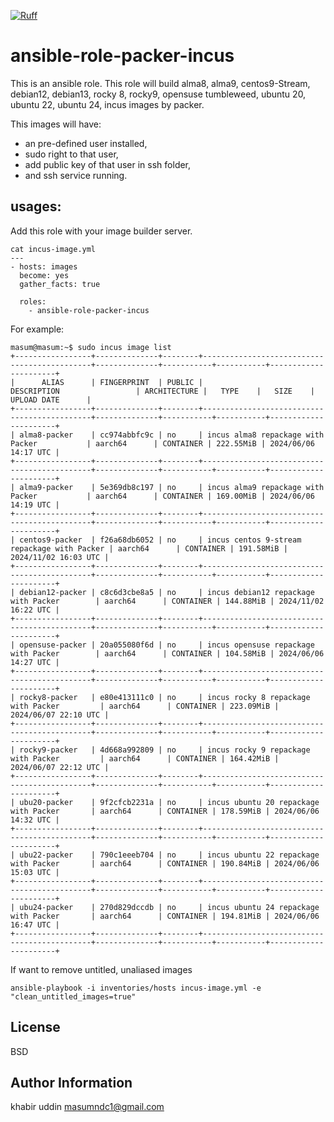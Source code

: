 [![Ruff](https://github.com/masumndc1/ansible-role-packer-incus/actions/workflows/ruff-ubuntu.yml/badge.svg)](https://github.com/masumndc1/ansible-role-packer-incus/actions/workflows/ruff-ubuntu.yml)

# ansible-role-packer-incus

This is an ansible role. This role will build alma8, alma9, centos9-Stream,
debian12, debian13, rocky 8, rocky9, opensuse tumbleweed, ubuntu 20, ubuntu 22,
ubuntu 24, incus images by packer.

This images will have:
  - an pre-defined user installed,
  - sudo right to that user,
  - add public key of that user in ssh folder,
  - and ssh service running.

## usages:
Add this role with your image builder server.

```
cat incus-image.yml
---
- hosts: images
  become: yes
  gather_facts: true

  roles:
    - ansible-role-packer-incus
```

For example:

```
masum@masum:~$ sudo incus image list
+-----------------+--------------+--------+---------------------------------------------+--------------+-----------+-----------+----------------------+
|      ALIAS      | FINGERPRINT  | PUBLIC |                 DESCRIPTION                 | ARCHITECTURE |   TYPE    |   SIZE    |     UPLOAD DATE      |
+-----------------+--------------+--------+---------------------------------------------+--------------+-----------+-----------+----------------------+
| alma8-packer    | cc974abbfc9c | no     | incus alma8 repackage with Packer           | aarch64      | CONTAINER | 222.55MiB | 2024/06/06 14:17 UTC |
+-----------------+--------------+--------+---------------------------------------------+--------------+-----------+-----------+----------------------+
| alma9-packer    | 5e369db8c197 | no     | incus alma9 repackage with Packer           | aarch64      | CONTAINER | 169.00MiB | 2024/06/06 14:19 UTC |
+-----------------+--------------+--------+---------------------------------------------+--------------+-----------+-----------+----------------------+
| centos9-packer  | f26a68db6052 | no     | incus centos 9-stream repackage with Packer | aarch64      | CONTAINER | 191.58MiB | 2024/11/02 16:03 UTC |
+-----------------+--------------+--------+---------------------------------------------+--------------+-----------+-----------+----------------------+
| debian12-packer | c8c6d3cbe8a5 | no     | incus debian12 repackage with Packer        | aarch64      | CONTAINER | 144.88MiB | 2024/11/02 16:22 UTC |
+-----------------+--------------+--------+---------------------------------------------+--------------+-----------+-----------+----------------------+
| opensuse-packer | 20a055080f6d | no     | incus opensuse repackage with Packer        | aarch64      | CONTAINER | 104.58MiB | 2024/06/06 14:27 UTC |
+-----------------+--------------+--------+---------------------------------------------+--------------+-----------+-----------+----------------------+
| rocky8-packer   | e80e413111c0 | no     | incus rocky 8 repackage with Packer         | aarch64      | CONTAINER | 223.09MiB | 2024/06/07 22:10 UTC |
+-----------------+--------------+--------+---------------------------------------------+--------------+-----------+-----------+----------------------+
| rocky9-packer   | 4d668a992809 | no     | incus rocky 9 repackage with Packer         | aarch64      | CONTAINER | 164.42MiB | 2024/06/07 22:12 UTC |
+-----------------+--------------+--------+---------------------------------------------+--------------+-----------+-----------+----------------------+
| ubu20-packer    | 9f2cfcb2231a | no     | incus ubuntu 20 repackage with Packer       | aarch64      | CONTAINER | 178.59MiB | 2024/06/06 14:32 UTC |
+-----------------+--------------+--------+---------------------------------------------+--------------+-----------+-----------+----------------------+
| ubu22-packer    | 790c1eeeb704 | no     | incus ubuntu 22 repackage with Packer       | aarch64      | CONTAINER | 190.84MiB | 2024/06/06 15:03 UTC |
+-----------------+--------------+--------+---------------------------------------------+--------------+-----------+-----------+----------------------+
| ubu24-packer    | 270d829dccdb | no     | incus ubuntu 24 repackage with Packer       | aarch64      | CONTAINER | 194.81MiB | 2024/06/06 16:47 UTC |
+-----------------+--------------+--------+---------------------------------------------+--------------+-----------+-----------+----------------------+
```
If want to remove untitled, unaliased images

```
ansible-playbook -i inventories/hosts incus-image.yml -e "clean_untitled_images=true"
```
## License
BSD

## Author Information
khabir uddin
masumndc1@gmail.com
